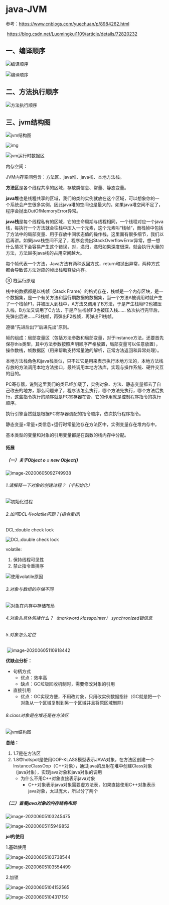 # java-JVM

参考：https://www.cnblogs.com/yuechuan/p/8984262.html

​				https://blog.csdn.net/Luomingkui1109/article/details/72820232

## 一、编译顺序

![编译顺序](https://images2017.cnblogs.com/blog/352511/201708/352511-20170810232430449-973255879.png)



![编译顺序](https://gitee.com/jj603786014/imgBed/raw/master/imgs/20200601114822.png)



## 二、方法执行顺序

![方法执行顺序](https://images2017.cnblogs.com/blog/352511/201708/352511-20170810232431824-998419876.png)

## 三、jvm结构图

![jvm结构图](https://images2017.cnblogs.com/blog/352511/201708/352511-20170810232433792-373676900.png)

![img](https://img-blog.csdnimg.cn/20200506000229203.png?x-oss-process=image/watermark,type_ZmFuZ3poZW5naGVpdGk,shadow_10,text_aHR0cHM6Ly9ibG9nLmNzZG4ubmV0L0x1b21pbmdrdWkxMTA5,size_16,color_FFFFFF,t_70)

![jvm运行时数据区](https://img-blog.csdnimg.cn/20200506000229233.png?x-oss-process=image/watermark,type_ZmFuZ3poZW5naGVpdGk,shadow_10,text_aHR0cHM6Ly9ibG9nLmNzZG4ubmV0L0x1b21pbmdrdWkxMTA5,size_16,color_FFFFFF,t_70)



内存空间：

 JVM内存空间包含：方法区、java堆、java栈、本地方法栈。

**方法区**是各个线程共享的区域，存放类信息、常量、静态变量。

**java堆**也是线程共享的区域，我们的类的实例就放在这个区域，可以想象你的一个系统会产生很多实例，因此java堆的空间也是最大的。如果java堆空间不足了，程序会抛出OutOfMemoryError异常。

**java栈**是每个线程私有的区域，它的生命周期与线程相同，一个线程对应一个java栈，每执行一个方法就会往栈中压入一个元素，这个元素叫“栈帧”，而栈帧中包括了方法中的局部变量、用于存放中间状态值的操作栈，这里面有很多细节，我们以后再讲。如果java栈空间不足了，程序会抛出StackOverflowError异常，想一想什么情况下会容易产生这个错误，对，递归，递归如果深度很深，就会执行大量的方法，方法越多java栈的占用空间越大。

每个帧代表一个方法，Java方法有两种返回方式，return和抛出异常，两种方式都会导致该方法对应的帧出栈和释放内存。

 ③ 栈运行原理

   栈中的数据都是以栈帧（Stack Frame）的格式存在，栈帧是一个内存区块，是一个数据集，是一个有关方法和运行期数据的数据集，当一个方法A被调用时就产生了一个栈帧F1，并被压入到栈中，A方法又调用了B方法，于是产生栈帧F2也被压入栈，B方法又调用了C方法，于是产生栈帧F3也被压入栈…… 依次执行完毕后，先弹出后进......F3栈帧，再弹出F2栈帧，再弹出F1栈帧。

   遵循“先进后出”/“后进先出”原则。

  帧的组成：局部变量区（包括方法参数和局部变量，对于instance方法，还要首先保存this类型，其中方法参数按照声明顺序严格放置，局部变量可以任意放置），操作数栈，帧数据区（用来帮助支持常量池的解析，正常方法返回和异常处理）。

本地方法栈角色和java栈类似，只不过它是用来表示执行本地方法的，本地方法栈存放的方法调用本地方法接口，最终调用本地方法库，实现与操作系统、硬件交互的目的。

PC寄存器，说到这里我们的类已经加载了，实例对象、方法、静态变量都去了自己改去的地方，那么问题来了，程序该怎么执行，哪个方法先执行，哪个方法后执行，这些指令执行的顺序就是PC寄存器在管，它的作用就是控制程序指令的执行顺序。

执行引擎当然就是根据PC寄存器调配的指令顺序，依次执行程序指令。

静态变量+常量+类信息+运行时常量池存在方法区中，实例变量存在堆内存中。

 基本类型的变量和对象的引用变量都是在函数的栈内存中分配。

#### 拓展

##### （一）关于Object o = new Object()

![image-20200605092749938](https://gitee.com/jj603786014/imgBed/raw/master/imgs/20200605092757.png)

###### 1.请解释一下对象的创建过程？（半初始化）

![初始化过程](https://gitee.com/jj603786014/imgBed/raw/master/imgs/20200605093331.png)

###### 2.加问DCL与volatile问题？(指令重排)

DCL:double check lock

![DCL:double check lock](https://gitee.com/jj603786014/imgBed/raw/master/imgs/20200605095115.png)

volatile:

1. 保持线程可见性
2. 禁止指令重排序

![使用volatile原因](https://gitee.com/jj603786014/imgBed/raw/master/imgs/20200605102139.png)

###### 3.对象与数组的存储不同

![对象在内存中存储布局](https://gitee.com/jj603786014/imgBed/raw/master/imgs/20200605102743.png)

###### 4.对象头具体包括什么？（markword klasspointer） synchronized锁信息

###### 5.对象怎么定位

​	![image-20200605110918442](https://gitee.com/jj603786014/imgBed/raw/master/imgs/20200605110918.png)

**优缺点分析：**

- 句柄方式
  - 优点：效率高
  - 缺点：GC垃圾回收机制时，需要修改对象的引用
- 直接引用
  - 优点：GC实现方便，不用改对象，只用改实例数据指针（GC就是把一个对象从一个区域复制到另一个区域并且将原区域删除）

###### 8.class对象是在堆还是在方法区

![jvm结构图](https://gitee.com/jj603786014/imgBed/raw/master/imgs/20200605121745.png)

**总结：**

1. 1.7是在方法区
2. 1.8中hotspot是使用OOP-KLASS模型表示JAVA对象，在方法区创建一个InstanceClassOop（C++对象），通过java的反射在堆中创建Class对象（java对象），实现java对象和java对象的调用
   - 为什么不用C++对象直接表示java对象
     - C++对象表示java对象需要虚方法表，如果直接使用C++对象表示java对象，太过庞大，所以分了两个

##### （二）查看java对象的内存结构布局

![image-20200605103245475](https://gitee.com/jj603786014/imgBed/raw/master/imgs/20200605103245.png)

![image-20200605115949852](https://gitee.com/jj603786014/imgBed/raw/master/imgs/20200605115950.png)

**jol的使用**

1.基础使用

![image-20200605103738544](https://gitee.com/jj603786014/imgBed/raw/master/imgs/20200605103738.png)

![image-20200605103554499](https://gitee.com/jj603786014/imgBed/raw/master/imgs/20200605103554.png)

2.加锁

![image-20200605104152565](https://gitee.com/jj603786014/imgBed/raw/master/imgs/20200605104152.png)

![image-20200605104317150](C:\Users\Admin\AppData\Roaming\Typora\typora-user-images\image-20200605104317150.png)